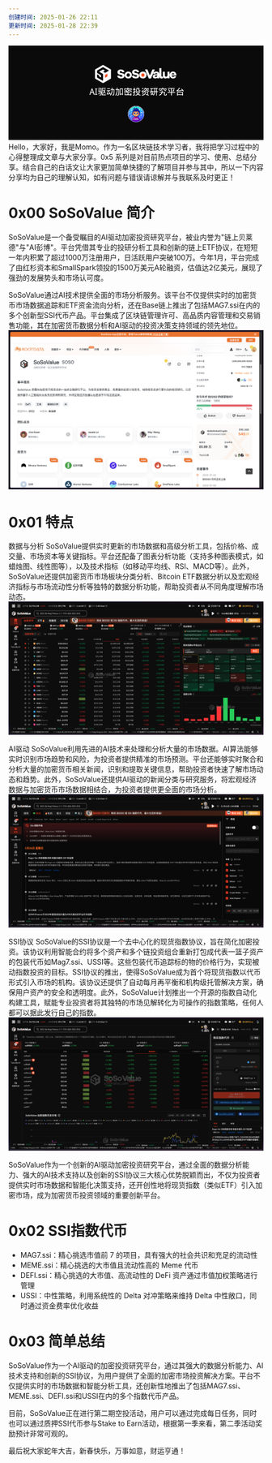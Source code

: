 ```yaml
---
创建时间: 2025-01-26 22:11
更新时间: 2025-01-28 22:39
---
```


![[提升/区块链/推特/推文/0x5/0x5007/&附件/你的段落文字.png]](./img/你的段落文字.png)
Hello，大家好，我是Momo。作为一名区块链技术学习者，我将把学习过程中的心得整理成文章与大家分享。0x5 系列是对目前热点项目的学习、使用、总结分享。结合自己的白话文让大家更加简单快捷的了解项目并参与其中，所以一下内容分享均为自己的理解认知，如有问题与错误请谅解并与我联系及时更正！
# 0x00 SoSoValue 简介

SoSoValue是一个备受瞩目的AI驱动加密投资研究平台，被业内誉为"链上贝莱德"与"AI彭博"。平台凭借其专业的投研分析工具和创新的链上ETF协议，在短短一年内积累了超过1000万注册用户，日活跃用户突破100万。今年1月，平台完成了由红杉资本和SmallSpark领投的1500万美元A轮融资，估值达2亿美元，展现了强劲的发展势头和市场认可度。

SoSoValue通过AI技术提供全面的市场分析服务。该平台不仅提供实时的加密货币市场数据追踪和ETF资金流向分析，还在Base链上推出了包括MAG7.ssi在内的多个创新型SSI代币产品。平台集成了区块链管理许可、高品质内容管理和交易销售功能，其在加密货币数据分析和AI驱动的投资决策支持领域的领先地位。
![alt text](./img/image-8.png)

# 0x01 特点

数据与分析
SoSoValue提供实时更新的市场数据和高级分析工具，包括价格、成交量、市场资本等关键指标。平台还配备了图表分析功能（支持多种图表模式，如蜡烛图、线性图等），以及技术指标（如移动平均线、RSI、MACD等）。此外，SoSoValue还提供加密货币市场板块分类分析、Bitcoin ETF数据分析以及宏观经济指标与市场流动性分析等独特的数据分析功能，帮助投资者从不同角度理解市场动态。
![alt text](./img/image.png)

AI驱动
SoSoValue利用先进的AI技术来处理和分析大量的市场数据。AI算法能够实时识别市场趋势和风险，为投资者提供精准的市场预测。平台还能够实时聚合和分析大量的加密货币相关新闻，识别和提取关键信息，帮助投资者快速了解市场动态和趋势。此外，SoSoValue还提供AI驱动的新闻分类与研究服务，将宏观经济数据与加密货币市场数据相结合，为投资者提供更全面的市场分析。
![alt text](./img/image-1.png)

SSI协议
SoSoValue的SSI协议是一个去中心化的现货指数协议，旨在简化加密投资。该协议利用智能合约将多个资产和多个链投资组合重新打包成代表一篮子资产的包装代币如Mag7.ssi、USSI等。这些包装代币追踪标的物的价格行为，实现被动指数投资的目标。SSI协议的推出，使得SoSoValue成为首个将现货指数以代币形式引入市场的机构。该协议还提供了自动每月再平衡和机构级托管解决方案，确保用户资产的安全和透明度。此外，SoSoValue计划推出一个开源的指数自动化构建工具，赋能专业投资者将其独特的市场见解转化为可操作的指数策略，任何人都可以据此发行自己的指数。
![alt text](./img/image-2.png)

SoSoValue作为一个创新的AI驱动加密投资研究平台，通过全面的数据分析能力、强大的AI技术支持以及创新的SSI协议三大核心优势脱颖而出，不仅为投资者提供实时市场数据和智能化决策支持，还开创性地将现货指数（类似ETF）引入加密市场，成为加密货币投资领域的重要创新平台。

# 0x02 SSI指数代币

- MAG7.ssi：精心挑选市值前 7 的项目，具有强大的社会共识和充足的流动性
- MEME.ssi：精心挑选的大市值且流动性高的 Meme 代币
- DEFI.ssi：精心挑选的大市值、高流动性的 DeFi 资产通过市值加权策略进行管理
- USSI：中性策略，利用系统性的 Delta 对冲策略来维持 Delta 中性敞口，同时通过资金费率优化收益

# 0x03 简单总结

SoSoValue作为一个AI驱动的加密投资研究平台，通过其强大的数据分析能力、AI技术支持和创新的SSI协议，为用户提供了全面的加密市场投资解决方案。平台不仅提供实时的市场数据和智能分析工具，还创新性地推出了包括MAG7.ssi、MEME.ssi、DEFI.ssi和USSI在内的多个指数代币产品。

目前，SoSoValue正在进行第二期空投活动，用户可以通过完成每日任务，同时也可以通过质押SSI代币参与Stake to Earn活动，根据第一季来看，第二季活动奖励预计非常可观的。


最后祝大家蛇年大吉，新春快乐，万事如意，财运亨通！